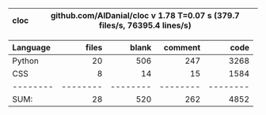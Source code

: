 cloc|github.com/AlDanial/cloc v 1.78  T=0.07 s (379.7 files/s, 76395.4 lines/s)
--- | ---

Language|files|blank|comment|code
:-------|-------:|-------:|-------:|-------:
Python|20|506|247|3268
CSS|8|14|15|1584
--------|--------|--------|--------|--------
SUM:|28|520|262|4852
